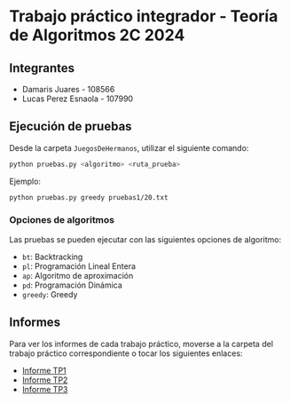 # Trabajo práctico integrador - Teoría de Algoritmos 2C 2024

## Integrantes
* Damaris Juares - 108566
* Lucas Perez Esnaola - 107990

## Ejecución de pruebas
Desde la carpeta `JuegosDeHermanos`, utilizar el siguiente comando:
```bash
python pruebas.py <algoritmo> <ruta_prueba>
```
Ejemplo:
```bash
python pruebas.py greedy pruebas1/20.txt 
```
### Opciones de algoritmos
Las pruebas se pueden ejecutar con las siguientes opciones de algoritmo:
* `bt`: Backtracking
* `pl`: Programación Lineal Entera
* `ap`: Algoritmo de aproximación
* `pd`: Programación Dinámica
* `greedy`: Greedy

## Informes
Para ver los informes de cada trabajo práctico, moverse a la carpeta del trabajo práctico correspondiente o tocar los siguientes enlaces:
* [Informe TP1](JuegosDeHermanos/tp1/InformeTP1.pdf)
* [Informe TP2](JuegosDeHermanos/tp2/InformeTP2.pdf)
* [Informe TP3](JuegosDeHermanos/tp3/InformeTP3.pdf)
